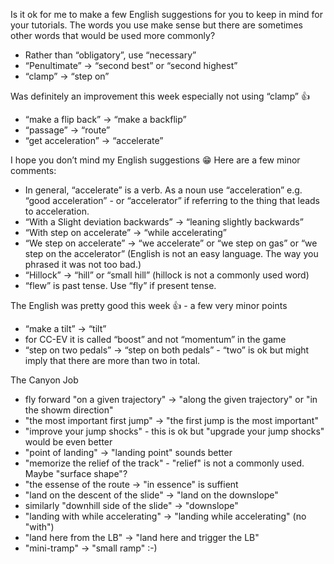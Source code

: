 Is it ok for me to make a few English suggestions for you to keep in mind for your tutorials.  The words you use make sense but there are sometimes other words that would be used more commonly?

- Rather than “obligatory”, use “necessary”
- “Penultimate” → “second best” or  “second highest”
- “clamp” → “step on”

Was definitely an improvement this week especially not using “clamp” 👍

- “make a flip back” → “make a backflip”
- “passage” → “route”
- “get acceleration” → “accelerate”

I hope you don’t mind my English suggestions 😁
Here are a few minor comments:

- In general, “accelerate” is a verb.  As a noun use “acceleration” e.g. “good acceleration” -  or “accelerator” if referring to the thing that leads to acceleration.
- “With a Slight deviation backwards” → “leaning slightly backwards”
- “With step on accelerate” → “while accelerating”
- “We step on accelerate” → “we accelerate” or “we step on gas” or “we step on the accelerator” (English is not an easy language. The way you phrased it was not too bad.)
 - “Hillock” → “hill” or “small hill” (hillock is not a commonly used word)
- “flew” is past tense.  Use “fly” if present tense.

The English was pretty good this week 👍 - a few very minor points
- “make a tilt” → “tilt”
- for CC-EV it is called “boost” and not “momentum” in the game
- “step on two pedals” → “step on both pedals” - “two” is ok but might imply that there are more than two in total.

The Canyon Job 
- fly forward "on a given trajectory" -> "along the given trajectory" or  "in the showm direction"
- "the most important first jump" -> "the first jump is the most important"
- "improve your jump shocks" - this is ok but "upgrade your jump shocks" would be even better
- "point of landing" -> "landing point" sounds better
- "memorize the relief of the track" - "relief" is not a commonly used.  Maybe "surface shape"?
- "the essense of the route -> "in essence" is suffient
- "land on the descent of the slide" -> "land on the downslope" 
- similarly "downhill side of the slide" -> "downslope"
- "landing with while accelerating" -> "landing while accelerating" (no "with")
- "land here from the LB" -> "land here and trigger the LB"
- "mini-tramp" -> "small ramp" :-)
